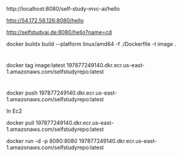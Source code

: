 
http://localhost:8080/self-study-mvc-ai/hello

http://54.172.58.126:8080/hello

http://selfstudyai.de:8080/hello?name=cd

docker buildx build --platform linux/amd64 -f ./Dockerfile -t image .
#
docker tag image:latest 197877249140.dkr.ecr.us-east-1.amazonaws.com/selfstudyrepo:latest
#
docker push 197877249140.dkr.ecr.us-east-1.amazonaws.com/selfstudyrepo:latest



In Ec2 

docker pull 197877249140.dkr.ecr.us-east-1.amazonaws.com/selfstudyrepo:latest

docker run -d -p 8080:8080 197877249140.dkr.ecr.us-east-1.amazonaws.com/selfstudyrepo:latest